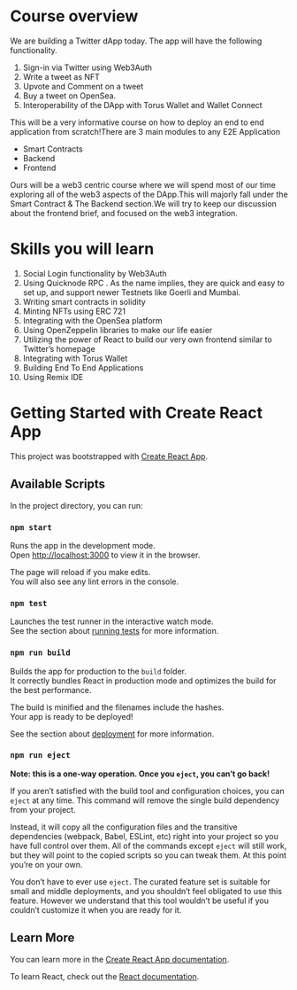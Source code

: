 # Course overview
We are building a Twitter dApp today. The app will have the following functionality.
1. Sign-in via Twitter using Web3Auth
2. Write a tweet as NFT
3. Upvote and Comment on a tweet
4. Buy a tweet on OpenSea.
5. Interoperability of the DApp with Torus Wallet and Wallet Connect

This will be a very informative course on how to deploy an end to end application from scratch!There are 3 main modules to any E2E Application
- Smart Contracts
- Backend
- Frontend

Ours will be a web3 centric course where we will spend most of our time exploring all of the web3 aspects of the DApp.This will majorly fall under the Smart Contract & The Backend section.We will try to keep our discussion about the frontend brief, and focused on the web3 integration.

# Skills you will learn
1. Social Login functionality by Web3Auth
2. Using Quicknode RPC . As the name implies, they are quick and easy to set up, and support newer Testnets like Goerli and Mumbai.
3. Writing smart contracts in solidity
4. Minting NFTs using ERC 721
5. Integrating with the OpenSea platform
6. Using OpenZeppelin libraries to make our life easier
7. Utilizing the power of React to build our very own frontend similar to Twitter’s homepage
8. Integrating with Torus Wallet
9. Building End To End Applications
10. Using Remix IDE

# Getting Started with Create React App

This project was bootstrapped with [Create React App](https://github.com/facebook/create-react-app).

## Available Scripts

In the project directory, you can run:

### `npm start`

Runs the app in the development mode.\
Open [http://localhost:3000](http://localhost:3000) to view it in the browser.

The page will reload if you make edits.\
You will also see any lint errors in the console.

### `npm test`

Launches the test runner in the interactive watch mode.\
See the section about [running tests](https://facebook.github.io/create-react-app/docs/running-tests) for more information.

### `npm run build`

Builds the app for production to the `build` folder.\
It correctly bundles React in production mode and optimizes the build for the best performance.

The build is minified and the filenames include the hashes.\
Your app is ready to be deployed!

See the section about [deployment](https://facebook.github.io/create-react-app/docs/deployment) for more information.

### `npm run eject`

**Note: this is a one-way operation. Once you `eject`, you can’t go back!**

If you aren’t satisfied with the build tool and configuration choices, you can `eject` at any time. This command will remove the single build dependency from your project.

Instead, it will copy all the configuration files and the transitive dependencies (webpack, Babel, ESLint, etc) right into your project so you have full control over them. All of the commands except `eject` will still work, but they will point to the copied scripts so you can tweak them. At this point you’re on your own.

You don’t have to ever use `eject`. The curated feature set is suitable for small and middle deployments, and you shouldn’t feel obligated to use this feature. However we understand that this tool wouldn’t be useful if you couldn’t customize it when you are ready for it.

## Learn More

You can learn more in the [Create React App documentation](https://facebook.github.io/create-react-app/docs/getting-started).

To learn React, check out the [React documentation](https://reactjs.org/).
